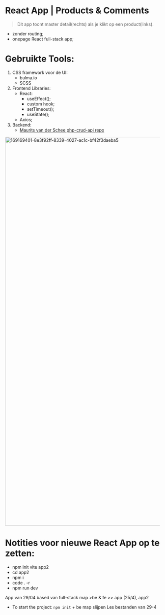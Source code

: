 # React App | Products & Comments

> Dit app toont master detail(rechts) als je klikt op een product(links).

- zonder routing;
- onepage React full-stack app;

# Gebruikte Tools:

1. CSS framework voor de UI:
   - bulma.io
   - SCSS
2. Frontend Libraries:
   - React:
     - useEffect();
     - custom hook;
     - setTimeout();
     - useState();
   - Axios;
3. Backend:
   - [Maurits van der Schee php-crud-api repo](https://github.com/mevdschee/php-crud-api)
   
<img width="1263" alt="169169401-8e3f92ff-8339-4027-ac1c-bf42f3daeba5" src="https://user-images.githubusercontent.com/91531129/169177344-e2e5f726-4e91-4839-9c6e-409936d831f9.png">

# Notities voor nieuwe React App op te zetten:

- npm init vite app2
- cd app2
- npm i
- code . -r
- npm run dev

App van 29/04 based van full-stack map >be & fe >> app (25/4), app2

- To start the project: `npm init` + be map slijpen
  Les bestanden van 29-4
